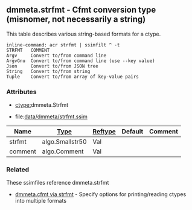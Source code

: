 ## dmmeta.strfmt - Cfmt conversion type (misnomer, not necessarily a string)
<a href="#dmmeta-strfmt"></a>

This table describes various string-based formats for a ctype.

```
inline-command: acr strfmt | ssimfilt ^ -t
STRFMT   COMMENT
Argv     Convert to/from command line
ArgvGnu  Convert to/from command line (use --key value)
Json     Convert to/from JSON tree
String   Convert to/from string
Tuple    Convert to/from array of key-value pairs

```

### Attributes
<a href="#attributes"></a>
* [ctype:](/txt/ssimdb/dmmeta/ctype.md)dmmeta.Strfmt

* file:[data/dmmeta/strfmt.ssim](/data/dmmeta/strfmt.ssim)

|Name|[Type](/txt/ssimdb/dmmeta/ctype.md)|[Reftype](/txt/ssimdb/dmmeta/reftype.md)|Default|Comment|
|---|---|---|---|---|
|strfmt|algo.Smallstr50|Val|
|comment|algo.Comment|Val|

### Related
<a href="#related"></a>
These ssimfiles reference dmmeta.strfmt

* [dmmeta.cfmt via strfmt](/txt/ssimdb/dmmeta/cfmt.md) - Specify options for printing/reading ctypes into multiple formats

